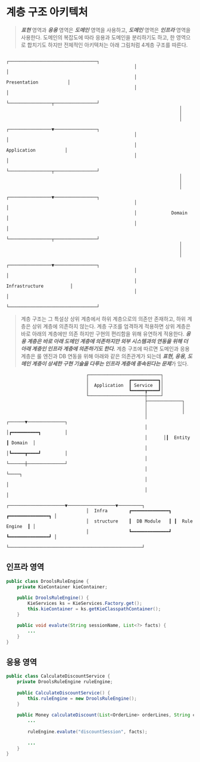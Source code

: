 # 계층 구조 아키텍처
> ***표현*** 영역과 ***응용*** 영역은 ***도메인*** 영역을 사용하고, ***도메인*** 영역은 
> ***인프라*** 영역을 사용한다. 도메인의 복잡도에 따라 응용과 도메인을 분리하기도 하고, 
> 한 영역으로 합치기도 하지만 전체적인 아키텍처는 아래 그림처럼 4계층 구조를 따른다.
                                                                                                    
                                                    ┌─────────────────────────────────┐
                                                    │                                 │
                                                    │          Presentation           │
                                                    │                                 │
                                                    └────────────────┬────────────────┘
                                                                     │                 
                                                                     │                 
                                                                     │                 
                                                    ┌────────────────▼────────────────┐
                                                    │                                 │
                                                    │           Application           │
                                                    │                                 │
                                                    └────────────────┬────────────────┘
                                                                     │                 
                                                                     │                 
                                                                     │                 
                                                    ┌────────────────▼────────────────┐
                                                    │                                 │
                                                    │             Domain              │
                                                    │                                 │
                                                    └────────────────┬────────────────┘
                                                                     │                 
                                                                     │                 
                                                                     │                 
                                                    ┌────────────────▼────────────────┐
                                                    │                                 │
                                                    │         Infrastructure          │
                                                    │                                 │
                                                    └─────────────────────────────────┘
                                                    
> 계층 구조는 그 특설상 상위 계층에서 하위 계층으로의 의존만 존재하고, 하위 계층은 상위 계층에 의존하지 않는다.
> 계층 구조를 엄격하게 적용하면 상위 계층은 바로 아래의 계층에만 의존 하지만 구현의 편리함을 위해 유연하게 적용한다.
> ***응용 계층은 바로 아래 도메인 계층에 의존하지만 외부 시스템과의 연동을 위해 더 아래 계층인 인프라 계층에 의존하기도 한다.***
> 계층 구조에 따르면 도메인과 응용 계층은 룰 엔진과 DB 연동을 위해 아래와 같은 의존관계가 되는데 ***표현, 응용, 도메인 계층이
> 상세한 구현 기술을 다루는 인프라 계층에 종속된다는 문제***가 있다.                                                   
                                                                                      
                                  ┌───────────────────────────┐                       
                                  │               ┏━━━━━━━━━━┓│                       
                                  │  Application  ┃ Service  ┃│                       
                                  │               ┗━━━━━┳━━━━┛│                       
                                  └─────────────────────┼─────┘                       
                                                        ├─────────────┐               
                                                        │             │               
                                                        │             │               
                                                        │      ┌──────▼──────────────┐
                                                        │      │┏━━━━━━━━━━┓         │
                                                        │      │┃  Entity  ┃ Domain  │
                                                        │      │┗━━━━━┳━━━━┛         │
                                                        │      └──────┼──────────────┘
                                                        │             └────┐          
                                                        │                  │          
                                                        │                  │          
                                  ┌─────────────────────▼──────────────────▼─────────┐
                                  │  Infra        ┏━━━━━━━━━━━━━━┓ ┏━━━━━━━━━━━━━━━┓ │
                                  │  structure    ┃  DB Module   ┃ ┃  Rule Engine  ┃ │
                                  │               ┗━━━━━━━━━━━━━━┛ ┗━━━━━━━━━━━━━━━┛ │
                                  └──────────────────────────────────────────────────┘ 
                                  
## 인프라 영역
~~~java
public class DroolsRuleEngine {
    private KieContainer kieContainer;
    
    public DroolsRuleEngine() {
        KieServices ks = KieServices.Factory.get();
        this.kieContainer = ks.getKieClasspathContainer();
    }

    public void evalute(String sessionName, List<?> facts) {
        ...
    }
}
~~~
## 응용 영역
~~~java
public class CalculateDiscountService {
    private DroolsRuleEngine ruleEngine;
    
    public CalculateDiscountService() {
        this.ruleEngine = new DroolsRuleEngine();
    }
    
    public Money calculateDiscount(List<OrderLine> orderLines, String customerId) {
        ...
        
        ruleEngine.evalute("discountSession", facts);
    
        ...
    }
}
~~~